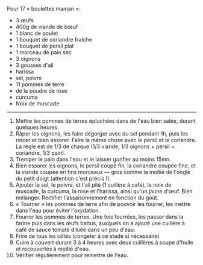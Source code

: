 Pour 17 « boulettes maman »:

- 3 œufs
- 400g de viande de bœuf
- 1 blanc de poulet
- 1 bouquet de coriandre fraîche
- 1 bouquet de persil plat
- 1 morceau de pain sec
- 3 oignons
- 3 gousses d'ail
- harissa
- sel, poivre
- 11 pommes de terre
- de la poudre de rose
- curcuma
- Noix de muscade

---

1. Mettre les pommes de terres épluchées dans de l'eau bien salée, durant quelques heures.
2. Râper les oignons, les faire dégorger avec du sel pendant 1h, puis les rincer et bien essorer. Faire la même chose avec le persil et le coriandre. La règle est de 1/3 de chaque (1/3 viande, 1/3 oignons + persil + coriandre, 1/3 pain). 
3. Tremper le pain dans l'eau et le laisser gonfler au moins 15mn.
4. Bien essorer les oignons, le persil coupé fin, la coriandre coupée fine, et la viande coupée en fins morceaux — gros comme la moitié de l'ongle du petit doigt (attention c'est précis !).
5. Ajouter le sel, le poivre, et l'ail pilé (1 cuillère à café), la noix de muscade, la curcuma, la rose et l'harissa, ainsi qu'un jaune d'œuf. Bien mélanger. Rectifier l’assaisonnement en fonction du goût.
6. « Tourner » les pommes de terre afin de pouvoir les fourrer, les mettre dans l'eau pour éviter l'oxydation.
7. Fourrer les pommes de terres. Une fois fourrées, les passer dans la farine puis dans les œufs battus, auxquels on a ajouté une cuillère à café de sauce tomate diluée dans un peu d'eau.
8. Frire de tous les côtés (congeler à ce stade si nécessaire)
9. Cuire à couvert durant 3 à 4 heures avec deux cuillères à soupe d'huile et recouvertes à moitié d'eau.
10. Vérifier régulièrement pour remettre de l'eau.

